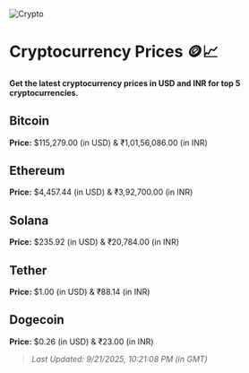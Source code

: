 
![Crypto](https://www.techguide.com.au/wp-content/uploads/2020/11/crypto3.jpeg)

# Cryptocurrency Prices 🪙📈

#### Get the latest cryptocurrency prices in USD and INR for top 5 cryptocurrencies.

## Bitcoin

**Price:** $115,279.00 (in USD) & ₹1,01,56,086.00 (in INR)

## Ethereum

**Price:** $4,457.44 (in USD) & ₹3,92,700.00 (in INR)

## Solana

**Price:** $235.92 (in USD) & ₹20,784.00 (in INR)

## Tether

**Price:** $1.00 (in USD) & ₹88.14 (in INR)

## Dogecoin

**Price:** $0.26 (in USD) & ₹23.00 (in INR)

> _Last Updated: 9/21/2025, 10:21:08 PM (in GMT)_
